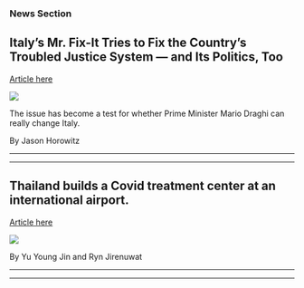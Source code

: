 ### News Section 
Italy’s Mr. Fix-It Tries to Fix the Country’s Troubled Justice System — and Its Politics, Too
---------------------------------------------------------------------------------------------

[Article here](https://www.nytimes.com/2021/07/29/world/europe/29Italy-Justice-judicial-reform.html)

[![](https://static01.nyt.com/images/2021/07/29/world/29Italy-Justice-01/merlin_191187843_9458c9d9-cff1-4ce4-be77-7e6aff3821ab-superJumbo.jpg)](https://www.nytimes.com/2021/07/29/world/europe/29Italy-Justice-judicial-reform.html)

The issue has become a test for whether Prime Minister Mario Draghi can really change Italy.

By Jason Horowitz

* * *

* * *

Thailand builds a Covid treatment center at an international airport.
---------------------------------------------------------------------

[Article here](https://www.nytimes.com/2021/07/29/world/thailand-builds-a-covid-treatment-center-at-an-international-airport.html)

[![](https://static01.nyt.com/images/2021/07/29/world/29virus-briefing-thailand/merlin_191675985_fb3c5497-803a-4955-8ec1-ee3173caa76a-superJumbo.jpg)](https://www.nytimes.com/2021/07/29/world/thailand-builds-a-covid-treatment-center-at-an-international-airport.html)

By Yu Young Jin and Ryn Jirenuwat

* * *

* * *
